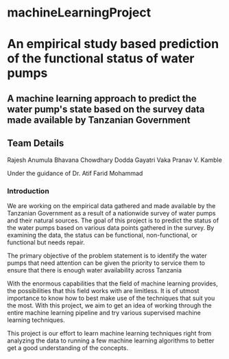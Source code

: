 # machineLearningProject

# An empirical study based prediction of the functional status of water pumps
## A machine learning approach to predict the water pump's state based on the survey data made available by Tanzanian Government
 

## Team Details
Rajesh Anumula
Bhavana Chowdhary Dodda
Gayatri Vaka
Pranav V. Kamble

 

Under the guidance of
Dr. Atif Farid Mohammad

 

### Introduction

We are working on the empirical data gathered and made available by the Tanzanian Government as a result of a nationwide survey of water pumps and their natural sources. The goal of this project is to predict the status of the water pumps based on various data points gathered in the survey. By examining the data, the status can be functional, non-functional, or functional but needs repair.

The primary objective of the problem statement is to identify the water pumps that need attention can be given the priority to service them to ensure that there is enough water availability across Tanzania

 

With the enormous capabilities that the field of machine learning provides, the possibilities that this field works with are limitless. It is of utmost importance to know how to best make use of the techniques that suit you the most. With this project, we aim to get an idea of working through the entire machine learning pipeline and try various supervised machine learning techniques. 

 

This project is our effort to learn machine learning techniques right from analyzing the data to running a few machine learning algorithms to better get a good understanding of the concepts.
